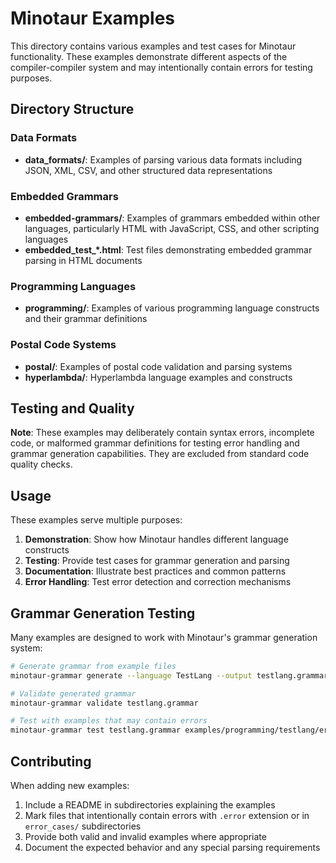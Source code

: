 # Minotaur Examples

This directory contains various examples and test cases for Minotaur functionality. These examples demonstrate different aspects of the compiler-compiler system and may intentionally contain errors for testing purposes.

## Directory Structure

### Data Formats
- **data_formats/**: Examples of parsing various data formats including JSON, XML, CSV, and other structured data representations

### Embedded Grammars
- **embedded-grammars/**: Examples of grammars embedded within other languages, particularly HTML with JavaScript, CSS, and other scripting languages
- **embedded_test_*.html**: Test files demonstrating embedded grammar parsing in HTML documents

### Programming Languages
- **programming/**: Examples of various programming language constructs and their grammar definitions

### Postal Code Systems
- **postal/**: Examples of postal code validation and parsing systems
- **hyperlambda/**: Hyperlambda language examples and constructs

## Testing and Quality

**Note**: These examples may deliberately contain syntax errors, incomplete code, or malformed grammar definitions for testing error handling and grammar generation capabilities. They are excluded from standard code quality checks.

## Usage

These examples serve multiple purposes:

1. **Demonstration**: Show how Minotaur handles different language constructs
2. **Testing**: Provide test cases for grammar generation and parsing
3. **Documentation**: Illustrate best practices and common patterns
4. **Error Handling**: Test error detection and correction mechanisms

## Grammar Generation Testing

Many examples are designed to work with Minotaur's grammar generation system:

```bash
# Generate grammar from example files
minotaur-grammar generate --language TestLang --output testlang.grammar examples/programming/testlang/*.txt

# Validate generated grammar
minotaur-grammar validate testlang.grammar

# Test with examples that may contain errors
minotaur-grammar test testlang.grammar examples/programming/testlang/error_cases/*.txt
```

## Contributing

When adding new examples:

1. Include a README in subdirectories explaining the examples
2. Mark files that intentionally contain errors with `.error` extension or in `error_cases/` subdirectories
3. Provide both valid and invalid examples where appropriate
4. Document the expected behavior and any special parsing requirements